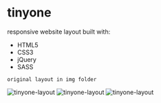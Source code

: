 # tinyone

responsive website layout built with:

* HTML5
* CSS3
* jQuery
* SASS


```
original layout in img folder
```

![tinyone-layout](https://imgur.com/btq2PTt.png)
![tinyone-layout](https://imgur.com/DZMrwKs.png)
![tinyone-layout](https://imgur.com/FKJbuXp.png)
